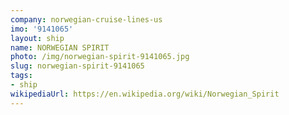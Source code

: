 ```yaml
---
company: norwegian-cruise-lines-us
imo: '9141065'
layout: ship
name: NORWEGIAN SPIRIT
photo: /img/norwegian-spirit-9141065.jpg
slug: norwegian-spirit-9141065
tags:
- ship
wikipediaUrl: https://en.wikipedia.org/wiki/Norwegian_Spirit
---
```

